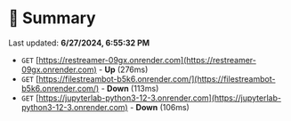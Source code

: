 # 📖 Summary
Last updated: **6/27/2024, 6:55:32 PM**

- `GET` [https://restreamer-09gx.onrender.com](https://restreamer-09gx.onrender.com) - **Up** (276ms)
- `GET` [https://filestreambot-b5k6.onrender.com/](https://filestreambot-b5k6.onrender.com/) - **Down** (113ms)
- `GET` [https://jupyterlab-python3-12-3.onrender.com](https://jupyterlab-python3-12-3.onrender.com) - **Down** (106ms)
